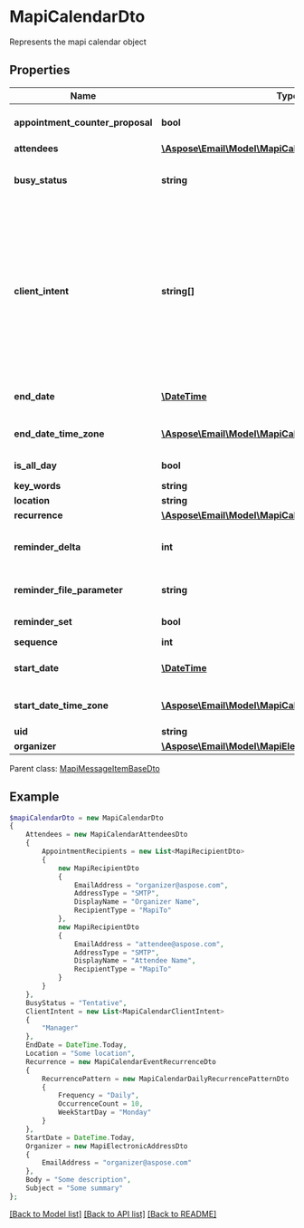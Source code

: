 # MapiCalendarDto

Represents the mapi calendar object

## Properties
Name | Type | Description | Notes
---- | ---- | ----------- | -----
**appointment_counter_proposal** | **bool** | Value indicating whether a Meeting Response object is a counter proposal. | 
**attendees** | [**\Aspose\Email\Model\MapiCalendarAttendeesDto**](MapiCalendarAttendeesDto.md) | Attendees | [optional] 
**busy_status** | **string** | Enumerates the mapi calendar possible busy status Enum, available values: Free, Tentative, Busy, OutOfOffice | 
**client_intent** | **string[]** | Actions the user has taken on this Meeting object. Items: Enumerates the actions the user can taken on the Meeting object Enum, available values: Manager, Delegate, DeletedWithNoResponse, DeletedExceptionWithNoResponse, RespondedTentative, RespondedAccept, RespondedDecline, ModifiedStartTime, ModifiedEndTime, ModifiedLocation, RespondedExceptionDecline, Canceled, ExceptionCanceled | [optional] 
**end_date** | [**\DateTime**](\DateTime.md) | End date and time of the event. If the date is not set, default value for DateTime is returned. | 
**end_date_time_zone** | [**\Aspose\Email\Model\MapiCalendarTimeZoneDto**](MapiCalendarTimeZoneDto.md) | Time zone information that indicates the time zone of the EndDate property. | [optional] 
**is_all_day** | **bool** | Value indicating whether the event is an all-day event. | 
**key_words** | **string** | Categories of the calendar object. | [optional] 
**location** | **string** | Location of the event. | [optional] 
**recurrence** | [**\Aspose\Email\Model\MapiCalendarEventRecurrenceDto**](MapiCalendarEventRecurrenceDto.md) | Recurrence properties. | [optional] 
**reminder_delta** | **int** | Interval, in minutes, between the time at which the reminder first becomes overdue and the start time of the Calendar object. | 
**reminder_file_parameter** | **string** | Full path of the sound that a client SHOULD play when the reminder becomes overdue. | [optional] 
**reminder_set** | **bool** | Value indicating whether a reminder is set on the object. | 
**sequence** | **int** | Sequence number. | 
**start_date** | [**\DateTime**](\DateTime.md) | Start date and time of the event. If the date is not set, default value for DateTime is returned. | 
**start_date_time_zone** | [**\Aspose\Email\Model\MapiCalendarTimeZoneDto**](MapiCalendarTimeZoneDto.md) | Time zone information that indicates the time zone of the StartDate property. | [optional] 
**uid** | **string** | Unique identifier. | [optional] 
**organizer** | [**\Aspose\Email\Model\MapiElectronicAddressDto**](MapiElectronicAddressDto.md) | Organizer | [optional] 

 Parent class: [MapiMessageItemBaseDto](MapiMessageItemBaseDto.md)


## Example
```php
$mapiCalendarDto = new MapiCalendarDto
{
    Attendees = new MapiCalendarAttendeesDto
    {
        AppointmentRecipients = new List<MapiRecipientDto>
        {
            new MapiRecipientDto
            {
                EmailAddress = "organizer@aspose.com",
                AddressType = "SMTP",
                DisplayName = "Organizer Name",
                RecipientType = "MapiTo"
            },
            new MapiRecipientDto
            {
                EmailAddress = "attendee@aspose.com",
                AddressType = "SMTP",
                DisplayName = "Attendee Name",
                RecipientType = "MapiTo"
            }
        }
    },
    BusyStatus = "Tentative",
    ClientIntent = new List<MapiCalendarClientIntent>
    {
        "Manager"
    },
    EndDate = DateTime.Today,
    Location = "Some location",
    Recurrence = new MapiCalendarEventRecurrenceDto
    {
        RecurrencePattern = new MapiCalendarDailyRecurrencePatternDto
        {
            Frequency = "Daily",
            OccurrenceCount = 10,
            WeekStartDay = "Monday"
        }
    },
    StartDate = DateTime.Today,
    Organizer = new MapiElectronicAddressDto
    {
        EmailAddress = "organizer@aspose.com"
    },
    Body = "Some description",
    Subject = "Some summary"
};
```


[[Back to Model list]](README.md#documentation-for-models) [[Back to API list]](README.md#documentation-for-api-endpoints) [[Back to README]](README.md)

